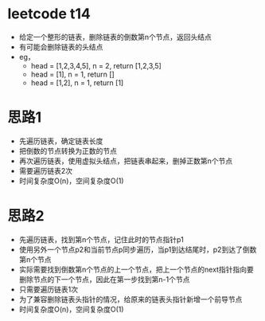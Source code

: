 # leetcode t14
- 给定一个整形的链表，删除链表的倒数第n个节点，返回头结点
- 有可能会删除链表的头结点
- eg， 
    - head = [1,2,3,4,5], n = 2, return [1,2,3,5]
    - head = [1], n = 1, return []
    - head = [1,2], n = 1, return [1]
        
# 思路1
- 先遍历链表，确定链表长度
- 把倒数的节点转换为正数的节点
- 再次遍历链表，使用虚拟头结点，把链表串起来，删掉正数第n个节点
- 需要遍历链表2次
- 时间复杂度O(n)，空间复杂度O(1)

# 思路2
- 先遍历链表，找到第n个节点，记住此时的节点指针p1
- 使用另外一个节点p2和当前节点p同步遍历，当p1到达结尾时，p2到达了倒数第n个节点
- 实际需要找到倒数第n个节点的上一个节点，把上一个节点的next指针指向要删除节点的下一个节点，因此在第一步找到第n-1个节点
- 只需要遍历链表1次
- 为了兼容删除链表头指针的情况，给原来的链表头指针新增一个前导节点
- 时间复杂度O(n)，空间复杂度O(1)